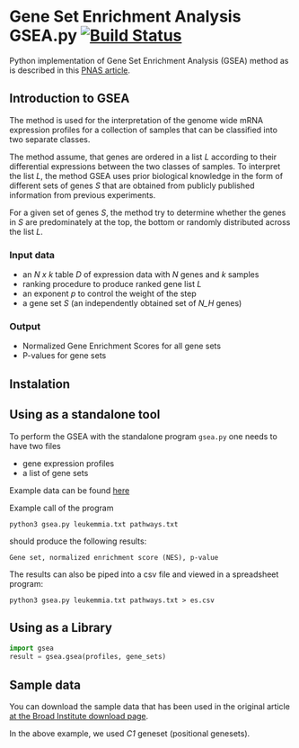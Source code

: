# Gene Set Enrichment Analysis GSEA.py [![Build Status](https://travis-ci.org/mrcinv/GSEA.py.svg?branch=master)](https://travis-ci.org/mrcinv/GSEA.py)

Python implementation of Gene Set Enrichment Analysis (GSEA) method as is
described in this [PNAS article](http://www.pnas.org/content/102/43/15545.abstract).

## Introduction to GSEA
The method is used for the interpretation of the genome wide mRNA expression
profiles for a collection of samples that can be classified into two separate classes.

The method assume, that genes are ordered in a list *L* according to
their differential expressions between the two classes of samples. To interpret
the list *L*, the method GSEA uses prior biological knowledge in the form of
different sets of genes *S* that are obtained from publicly published information
from previous experiments.

For a given set of genes *S*, the method try to determine whether the genes in
*S* are predominately at the top, the bottom or randomly distributed across the
list *L*.

### Input data

 - an *N x k* table *D* of expression data with *N* genes and *k* samples
 - ranking procedure to produce ranked gene list *L*
 - an exponent *p* to control the weight of the step
 - a gene set *S* (an independently obtained set of *N_H* genes)

### Output 

 - Normalized Gene Enrichment Scores for all gene sets
 - P-values for gene sets
 
## Instalation

## Using as a standalone tool
To perform the GSEA with the standalone program `gsea.py` one needs to have two
files 
 - gene expression profiles
 - a list of gene sets

Example data can be found [here](https://github.com/ramhiser/datamicroarray/wiki/Golub-(1999)) 
 
Example call of the program
```
python3 gsea.py leukemmia.txt pathways.txt
```

should produce the following results:

```
Gene set, normalized enrichment score (NES), p-value

```
The results can also be piped into a csv file and viewed in a spreadsheet program:

```
python3 gsea.py leukemmia.txt pathways.txt > es.csv
```

## Using as a Library

``` python
import gsea
result = gsea.gsea(profiles, gene_sets)
```

## Sample data

You can download the sample data that has been used in the original article 
[at the Broad Institute download page](http://software.broadinstitute.org/gsea/downloads.jsp).

In the above example, we used *C1* geneset (positional genesets).
